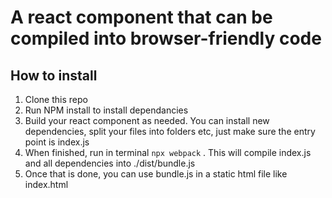 # A react component that can be compiled into browser-friendly code

## How to install
1. Clone this repo
2. Run NPM install to install dependancies
3. Build your react component as needed. You can install new dependencies, split your files into folders etc, just make sure the entry point is index.js
4. When finished, run in terminal `npx webpack` . This will compile index.js and all dependencies into ./dist/bundle.js
5. Once that is done, you can use bundle.js in a static html file like index.html
